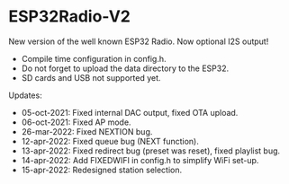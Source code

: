 # ESP32Radio-V2
New version of the well known ESP32 Radio.  Now optional I2S output!
- Compile time configuration in config.h.
- Do not forget to upload the data directory to the ESP32.
- SD cards and USB not supported yet.

Updates: 
- 05-oct-2021: Fixed internal DAC output, fixed OTA upload.
- 06-oct-2021: Fixed AP mode.
- 26-mar-2022: Fixed NEXTION bug.
- 12-apr-2022: Fixed queue bug (NEXT function).
- 13-apr-2022: Fixed redirect bug (preset was reset), fixed playlist bug.
- 14-apr-2022: Add FIXEDWIFI in config.h to simplify WiFi set-up.
- 15-apr-2022: Redesigned station selection.
